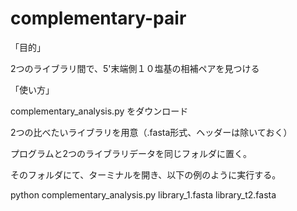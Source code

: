 # complementary-pair
「目的」　

2つのライブラリ間で、5'末端側１０塩基の相補ペアを見つける



「使い方」

complementary_analysis.py をダウンロード

2つの比べたいライブラリを用意（.fasta形式、ヘッダーは除いておく）

プログラムと2つのライブラリデータを同じフォルダに置く。

そのフォルダにて、ターミナルを開き、以下の例のように実行する。

python complementary_analysis.py library_1.fasta library_t2.fasta
